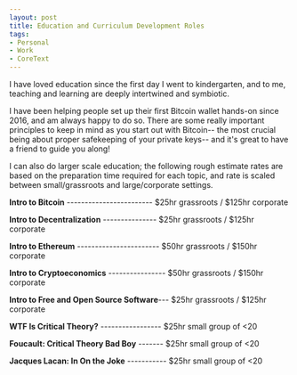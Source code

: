 ```yaml
---
layout: post
title: Education and Curriculum Development Roles
tags:
- Personal
- Work
- CoreText
---
```


I have loved education since the first day I went to kindergarten, and to me, teaching and learning are deeply intertwined and symbiotic.

I have been helping people set up their first Bitcoin wallet hands-on since 2016, and am always happy to do so. There are some really important principles to keep in mind as you start out with Bitcoin-- the most crucial being about proper safekeeping of your private keys-- and it's great to have a friend to guide you along!

I can also do larger scale education; the following rough estimate rates are based on the preparation time required for each topic, and rate is scaled between small/grassroots and large/corporate settings.

**Intro to Bitcoin** ------------------------ $25hr grassroots / $125hr corporate

**Intro to Decentralization** --------------- $25hr grassroots / $125hr corporate

**Intro to Ethereum** ----------------------- $50hr grassroots / $150hr corporate

**Intro to Cryptoeconomics** ---------------- $50hr grassroots / $150hr corporate

**Intro to Free and Open Source Software**--- $25hr grassroots / $125hr corporate


**WTF Is Critical Theory?** ----------------- $25hr small group of <20

**Foucault: Critical Theory Bad Boy** ------- $25hr small group of <20

**Jacques Lacan: In On the Joke** ----------- $25hr small group of <20


